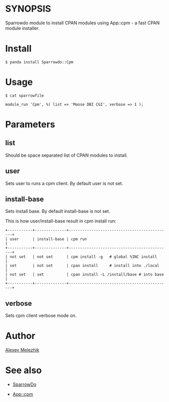 # SYNOPSIS

Sparrowdo module to install CPAN modules using App::cpm - a fast CPAN module installer.

# Install

    $ panda install Sparrowdo::Cpm


# Usage

    $ cat sparrowfile

    module_run 'Cpm', %( list => 'Moose DBI CGI', verbose => 1 );

# Parameters

## list 

Should be space separated list of CPAN modules to install.

## user

Sets user to runs a cpm client. By default user is not set.

## install-base 

Sets install base. By default install-base is not set.


This is how user/install-base result in cpm install run:

    +-----------+--------------+---------------------------------------------+
    | user      | install-base | cpm run                                     |
    +-----------+--------------+---------------------------------------------+
    | not set   | not set      | cpm install -g   # global %INC install      |
    | set       | not set      | cpan install     # install into ./local     |
    | not set   | set          | cpan install -L /install/base # into base   |
    +-----------+--------------+---------------------------------------------+

## verbose

Sets cpm client verbose mode on.

# Author

[Alexey Melezhik](mailto:melezhik@gmail.com)

# See also

* [SparrowDo](https://github.com/melezhik/sparrowdo)

* [App::cpm](https://metacpan.org/pod/App::cpm)
